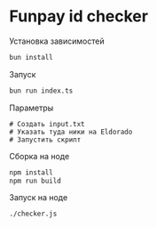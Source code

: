 # Funpay id checker

Установка зависимостей

```bash
bun install
```

Запуск

```bash
bun run index.ts
```

Параметры
```
# Создать input.txt
# Указать туда ники на Eldorado
# Запустить скрипт
```

Сборка на ноде
```bash
npm install
npm run build
```

Запуск на ноде
```bash
./checker.js
```


